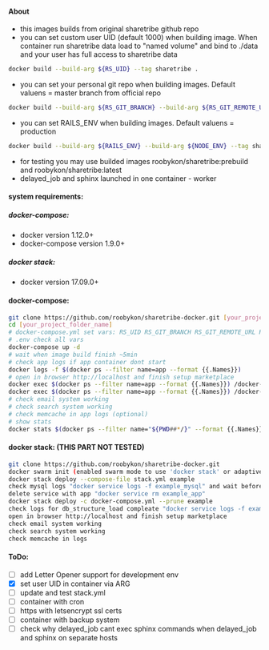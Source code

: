 #### About
 - this images builds from original sharetribe github repo
 - you can set custom user UID (default 1000) when building image. When container run sharetribe data load to "named volume" and bind to ./data and your user has full access to sharetribe data
 ```sh
 docker build --build-arg ${RS_UID} --tag sharetribe .
 ```
 - you can set your personal git repo when building images. Default valuens = master branch from official repo
 ```sh
 docker build --build-arg ${RS_GIT_BRANCH} --build-arg ${RS_GIT_REMOTE_URL} --tag sharetribe .
 ```
 - you can set RAILS_ENV when  building images. Default valuens = production
 ```sh
 docker build --build-arg ${RAILS_ENV} --build-arg ${NODE_ENV} --tag sharetribe .
 ```
 - for testing you may use builded images roobykon/sharetribe:prebuild and roobykon/sharetribe:latest
 - delayed_job and sphinx launched in one container - worker

#### system requirements:

##### docker-compose:
 - docker version 1.12.0+
 - docker-compose version 1.9.0+

##### docker stack:
 - docker version 17.09.0+

#### docker-compose:
```sh
git clone https://github.com/roobykon/sharetribe-docker.git [your_project_folder_name]
cd [your_project_folder_name]
# docker-compose.yml set vars: RS_UID RS_GIT_BRANCH RS_GIT_REMOTE_URL RAILS_ENV NODE_ENV
# .env check all vars
docker-compose up -d
# wait when image build finish ~5min
# check app logs if app container dont start
docker logs -f $(docker ps --filter name=app --format {{.Names}})
# open in browser http://localhost and finish setup marketplace
docker exec $(docker ps --filter name=app --format {{.Names}}) /docker-entrypoint.sh --help
docker exec $(docker ps --filter name=app --format {{.Names}}) /docker-entrypoint.sh config all
# check email system working
# check search system working
# check memcache in app logs (optional)
# show stats
docker stats $(docker ps --filter name="${PWD##*/}" --format {{.Names}})
```

#### docker stack: (THIS PART NOT TESTED)
```sh
git clone https://github.com/roobykon/sharetribe-docker.git
docker swarm init (enabled swarm mode to use 'docker stack' or adaptive docker-compose.yml for docker-compose command)
docker stack deploy --compose-file stack.yml example
check mysql logs "docker service logs -f example_mysql" and wait before "mysqld: ready for connections"
delete service with app "docker service rm example_app"
docker stack deploy -c docker-compose.yml --prune example
check logs for db_structure_load compleate "docker service logs -f example_app"
open in browser http://localhost and finish setup marketplace
check email system working
check search system working
check memcache in logs
```

#### ToDo:
  - [ ] add Letter Opener support for development env
  - [x] set user UID in container via ARG
  - [ ] update and test stack.yml
  - [ ] container with cron
  - [ ] https with letsencrypt ssl certs
  - [ ] container with backup system
  - [ ] check why delayed_job cant exec sphinx commands when delayed_job and sphinx on separate hosts
